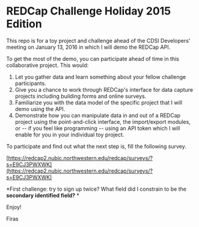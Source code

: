 # REDCap Challenge Holiday 2015 Edition

This repo is for a toy project and challenge ahead of the CDSI Developers'
meeting on January 13, 2016 in which I will demo the REDCap API.

To get the most of the demo, you can participate ahead of time in this 
collaborative project. This would:

1. Let you gather data and learn something about your fellow challenge participants.
2. Give you a chance to work through REDCap's interface for data capture projects
including building forms and online surveys.
3. Familiarize you with the data model of the specific project that I will demo
using the API.
4. Demonstrate how you can manipulate data in and out of a REDCap project using the
point-and-click interface, the import/export modules, or -- if you feel like
programming -- using an API token which I will enable for you in your individual
toy project.

To participate and find out what the next step is, fill the following survey.

[https://redcap2.nubic.northwestern.edu/redcap/surveys/?s=E9CJ3PWXWK](https://redcap2.nubic.northwestern.edu/redcap/surveys/?s=E9CJ3PWXWK)

*First challenge: try to sign up twice? What field did I constrain to be the
**secondary identified field?** *

Enjoy!

Firas
